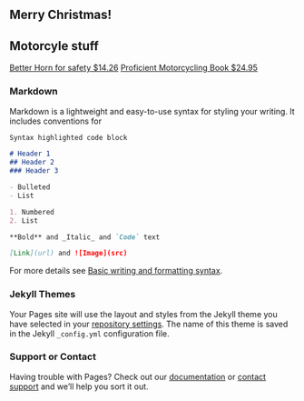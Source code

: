## Merry Christmas!

## Motorcyle stuff  

[Better Horn for safety $14.26](https://www.amazon.com/FIAMM-72112-Freeway-Blaster-Note/dp/B000DINKPQ)
[Proficient Motorcycling Book $24.95](https://www.amazon.com/gp/product/1620081199/ref=ox_sc_act_title_1?smid=ATVPDKIKX0DER&psc=1)
[]()
[]()
[]()
[]()

### Markdown

Markdown is a lightweight and easy-to-use syntax for styling your writing. It includes conventions for

```markdown
Syntax highlighted code block

# Header 1
## Header 2
### Header 3

- Bulleted
- List

1. Numbered
2. List

**Bold** and _Italic_ and `Code` text

[Link](url) and ![Image](src)
```

For more details see [Basic writing and formatting syntax](https://docs.github.com/en/github/writing-on-github/getting-started-with-writing-and-formatting-on-github/basic-writing-and-formatting-syntax).

### Jekyll Themes

Your Pages site will use the layout and styles from the Jekyll theme you have selected in your [repository settings](https://github.com/guildnavigator/christmaslist/settings/pages). The name of this theme is saved in the Jekyll `_config.yml` configuration file.

### Support or Contact

Having trouble with Pages? Check out our [documentation](https://docs.github.com/categories/github-pages-basics/) or [contact support](https://support.github.com/contact) and we’ll help you sort it out.
